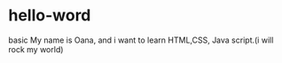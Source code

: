 # hello-word
basic
My name is Oana, and i want to learn HTML,CSS, Java script.(i will rock my world)

